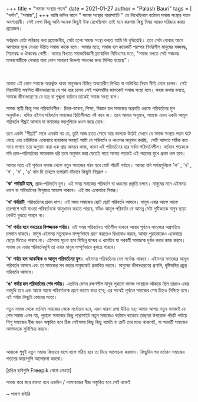 +++
title = "সমাজ সংস্থার পতন"
date = 2021-01-27
author = "Palash Bauri"
tags = [ "দর্শন", "সমাজ",]
+++
আমি কদিন আগে " সমাজ সংস্থার প্যরাসাইট " তে লিখেছিলাম বর্তমান সমাজ
সংস্থার পতন অবশ্যম্ভাবী। সেই লেখা কিন্তু আমি অনেক কিছুই উহ্য রেখেছিলাম
তাই মনে করলাম কিছু বিষয় আরও পরিষ্কার করার প্রয়োজন। 

সর্বপ্রথম যেটা পরিষ্কার করা প্রয়োজনীয়, সেটা হলো সমাজ সংস্থা বলতে আমি কি
বুঝিয়েছি। তবে সেটা বোঝার আগে আমাদের বুঝে নেওয়া উচিত সমাজ কাকে বলে। আমার
মতে, সমাজ হল কয়েকটি পরস্পর নির্ভরশীল মানুষের সঙ্ঘবদ্ধ, নিয়মবদ্ধ ও
ঐক্যবদ্ধ গোষ্ঠী। আবার বিখ্যাত সমাজবিজ্ঞানী ফ্র্যাঙ্কলিন গিডিংসের মতে,
"সমাজ বলতে সেই সঙ্ঘবদ্ধ মানবগোষ্ঠীকে বোঝায় যারা কোন সাধারণ উদ্দেশ্য
সাধনের জন্য মিলিত হয়েছে"। 

 

  
 

আবার এই কোন সমাজে অন্তর্ভুক্ত থাকা মানুষজন বিভিন্ন অভ্যন্তরীণ লিখিত বা
অলিখিত নিয়ম নীতি মেনে চলেন। সেই নিয়মনীতি সম্বলিত জীবনধারণের যে পথ ধরে
চলেন সেই পথসমষ্টির জালকেই সমাজ সংস্থা বলে। সহজ কথায় বলতে, সমাজে
জীবনধারণের যে তন্ত্র বা শৃঙ্খলা বর্তমান তাকেই সমাজ সংস্থা বলে। 

সমাজ স্থায়ী কিন্তু সদা পরিবর্তনশীল। চিন্তা-ভাবনা, শিক্ষা, বিজ্ঞান হল
সমাজের অগ্রগতি ওরফে পরিবর্তনের মুল অনুঘটক। যদিও এইসব পরিবর্তন সমাজের
স্থিতিশীলতা নষ্ট করে না। তবে আমার অনুমান, সমাজে এমন একটা আমূল পরিবর্তন
শীঘ্রই আসবে যা সমাজের স্তম্ভগুলিকে ধ্বংস করে দেবে।

তবে একটা "শীঘ্রই" মানে এমনটা নয় যে, তুমি আজ রাতে শোবে আর কালকে উঠেই
দেখবে যে সমাজ সংস্থার পতন ঘটে গেছে এবং চারিদিকে একেবারে হাহাকার অবস্থা!
আমি যে পরিবর্তন ও ধ্বংসের অনুমান করছি,  সেটি আসতে সঠিক কত সময় লাগবে তার
অনুমান করা এক প্রায় অসম্ভব কাজ, কারণ এই পরিবর্তনের হার সর্বদা
পরিবর্তনশীল। বর্তমান শতককে যদি প্রাক-পরিবর্তনের সময়কাল ধরি তবে অনুমান
করা যেতেই পারে আগত শতকই এই পতনের মুখে প্রথম ধাপ হবে। 

আমার মতে এই পূর্বতন সমাজ থেকে নতুন সমাজের গঠন হবে মোট পাঁচটি পর্যায়ে।
আমরা যদি পর্যায়গুলিকে 'ক' , 'খ' , 'গ' , 'ঘ' , 'ঙ' নাম দি তাহলে ব্যপারটা
দাঁড়াবে কিছুটা নিম্নরূপ - 

 

**'ক' পর্যায়টি হবে,** প্রাক-পরিবর্তন যুগ। এই সময় সমাজের পরিবর্তন বা
ধ্বংসের প্রস্তুতি চলবে। মানুষের মনে এইসময় ধ্বংস বা পরিবর্তনের
বিন্দুমাত্র আভাস থাকবে। এই স্তর একেবারে নিস্তব্ধ। 

**'খ' পর্যায়টি**, পরিবর্তনের প্রথম ধাপ। এই সময় সমাজের ছোট ছোট পরিবর্তন
আসবে। মানুষ এবার আস্তে আস্তে চারপাশে ঘটে যাওয়া পরিবর্তনকে আনুধাবন করতে
পারবে, যদিও আমূল পরিবর্তন যে আসন্ন সেটা গুটিকতক মানুষ ছাড়া কেউই বুঝতে
পারবে না। 

**'গ' পর্যায় হবে সবচেয়ে বিপজ্জনক পর্যায়।** এই সময় পরিবর্তনও গতিশীল থাকবে
আবার পূর্বতন সমাজের অগ্রগতিও চলমান থাকবে। মানুষ এইসময় নতুনকেও
সম্পূর্ণভাবে গ্রহণ করতেও দ্বিধাবোধ করবে, আবার পুরানোকেও একেবারে ছেড়ে
দিতেও পারবে না। এইসময় সূচনা হবে বিভিন্ন দ্বন্দ্বের ও খামতির যা পরবর্তী
সমাজকে দুর্বল করার কাজ করবে।  সমাজ যে এবার পরিবর্তনমুখি তা এবার মানুষ
সম্পূর্ণভাবে বুঝতে পারবে। 

**'ঘ' পর্যায় হল আকস্মিক ও আমূল পরিবর্তনের যুগ।** এইসময় পরিবর্তনের বেগ
সর্বোচ্চ থাকবে। এইসময় সমাজের আমূল পরিবর্তন আসবে এবং তা সমাজের সব স্তরের
মানুষকেই প্রভাবিত করবে। মানুষের জীবনধারণের প্রণালি, দৃষ্টিভঙ্গির প্রচুর
পরিবর্তন আসবে। 

**'ঙ' পর্যায় হল পরিবর্তনের শেষ পর্যায়।** এতদিন যেসব রক্ষণশীল মানুষ
পুরানো সমাজ সংস্থাকে আঁকড়ে ছিল তারাও এবার নবমুখি হবে এবং আস্তে আস্তে
পরিবর্তনকে গ্রহণ করতে বাধ্য হবে; এর সাথেই পূর্বতন সমাজের শেষ চিহ্নও
নিশ্চিহ্ন হবে। এই পর্যায় কিছুটা ভোরের মতো।

নতুন সমাজ থেকে বর্তমান সমাজের থেকে সর্বোত্তম হবে, এমন ধারনা রাখা উচিত
নয়; আবার আগত নতুন সমাজই যে শেষ সমাজ এমন নয়, পুরানো সমাজের কিছু প্যরাসাইট
নতুন সমাজেও বর্তমান থাকেবে তাছাড়া উপরোক্ত পাঁচটি পর্যায়ে শিশু সমাজের বীজ
যখন অঙ্কুরিত হবে ঠিক সেইসময় কিছু কিছু খামতি বা ত্রুটি তার মধ্যে থাকবেই,
যা পরবর্তী সমাজের আগমনকে সুনিশ্চিত করবে। 

 

  
 

আজকে শুধুই নতুন সমাজ কিভাবে ধাপে ধাপে গঠিত হবে তা নিয়ে আলোচনা করলাম।
কিছুদিন পর বর্তমান সমাজের পতনের কারণগুলি আলোচনা করবো। 

 \[রঙিন ছবিগুলি Freepik থেকে 
নেওয়া\]   

সমাজ স্তরে স্তরে রক্তাত্ত হবে একদিন / নবসমাজের বীজ অঙ্কুরিত হবে সেই
রক্তেই 

~ পলাশ বাউরি

